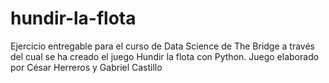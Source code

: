 # hundir-la-flota
Ejercicio entregable para el curso de Data Science de The Bridge a través del cual se ha creado el juego Hundir la flota con Python.
Juego elaborado por César Herreros y Gabriel Castillo
